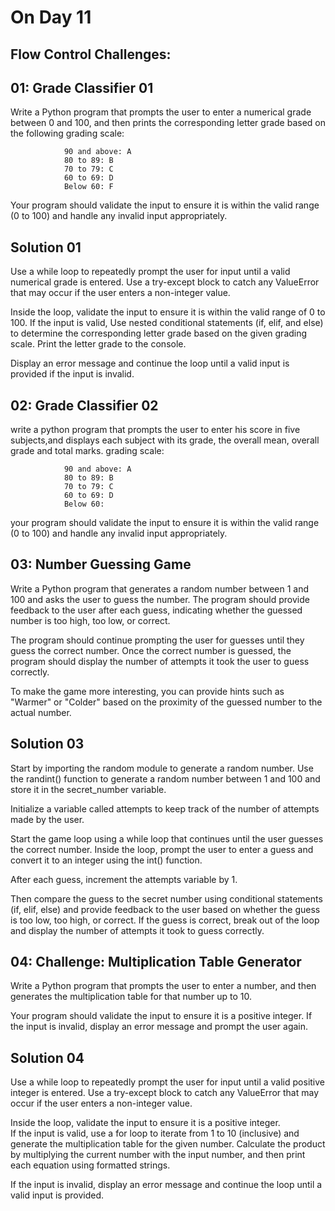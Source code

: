 # On Day 11

## Flow Control Challenges:

## 01: Grade Classifier 01
Write a Python program that prompts the user to enter a numerical grade between 0 and 100, and then prints the corresponding letter grade based on the following grading scale:

                90 and above: A
                80 to 89: B
                70 to 79: C
                60 to 69: D
                Below 60: F
Your program should validate the input to ensure it is within the valid range (0 to 100) and handle any invalid input appropriately.

## Solution 01
Use a while loop to repeatedly prompt the user for input until a valid numerical grade is entered. Use a try-except block to catch any ValueError that may occur if the user enters a non-integer value.

Inside the loop, validate the input to ensure it is within the valid range of 0 to 100. 
If the input is valid, Use nested conditional statements (if, elif, and else) to determine the corresponding letter grade based on the given grading scale.
Print the letter grade to the console.

Display an error message and continue the loop until a valid input is provided if the input is invalid.

## 02: Grade Classifier 02
write a python program that prompts the user to enter his score in five subjects,and displays each subject with its grade, the overall mean, overall grade and total marks. grading scale:

                90 and above: A
                80 to 89: B
                70 to 79: C
                60 to 69: D
                Below 60: 
your program should validate the input to ensure it is within the valid range (0 to 100) and handle any invalid input appropriately.

## 03: Number Guessing Game
Write a Python program that generates a random number between 1 and 100 and asks the user to guess the number. The program should provide feedback to the user after each guess, indicating whether the guessed number is too high, too low, or correct.

The program should continue prompting the user for guesses until they guess the correct number. Once the correct number is guessed, the program should display the number of attempts it took the user to guess correctly.

To make the game more interesting, you can provide hints such as "Warmer" or "Colder" based on the proximity of the guessed number to the actual number.


## Solution 03
Start by importing the random module to generate a random number.
Use the randint() function to generate a random number between 1 and 100 and store it in the secret_number variable.

Initialize a variable called attempts to keep track of the number of attempts made by the user.

Start the game loop using a while loop that continues until the user guesses the correct number. Inside the loop, prompt the user to enter a guess and convert it to an integer using the int() function.

After each guess, increment the attempts variable by 1.

Then compare the guess to the secret number using conditional statements (if, elif, else) and provide feedback to the user based on whether the guess is too low, too high, or correct. If the guess is correct, break out of the loop and display the number of attempts it took to guess correctly.


## 04: Challenge: Multiplication Table Generator
Write a Python program that prompts the user to enter a number, and then generates the multiplication table for that number up to 10.

Your program should validate the input to ensure it is a positive integer. If the input is invalid, display an error message and prompt the user again.

## Solution 04
Use a while loop to repeatedly prompt the user for input until a valid positive integer is entered. Use a try-except block to catch any ValueError that may occur if the user enters a non-integer value.

Inside the loop, validate the input to ensure it is a positive integer.  
If the input is valid, use a for loop to iterate from 1 to 10 (inclusive) and generate the multiplication table for the given number. 
Calculate the product by multiplying the current number with the input number, and then print each equation using formatted strings.

If the input is invalid, display an error message and continue the loop until a valid input is provided.
